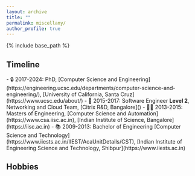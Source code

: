 ```yaml
---
layout: archive
title: ""
permalink: miscellany/
author_profile: true
---
```



{% include base_path %}

<h2> Timeline </h2>
- 🔒 2017-2024: PhD, [Computer Science and Engineering](https://engineering.ucsc.edu/departments/computer-science-and-engineering/), [University of California, Santa Cruz](https://www.ucsc.edu/about/)
- 💼 2015-2017: Software Engineer <b> Level 2</b>, Networking and Cloud Team, [Citrix R&D, Bangalore]()
- 👩‍💻 2013-2015: Masters of Engineering, [Computer Science and Automation](https://www.csa.iisc.ac.in), [Indian Institute of Science, Bangalore](https://iisc.ac.in)
- 📚 2009-2013: Bachelor of Engineering [Computer Science and Technology](https://www.iiests.ac.in/IIEST/AcaUnitDetails/CST), [Indian Institute of Engineering Science and Technology, Shibpur](https://www.iiests.ac.in)

<h2> Hobbies </h2>


